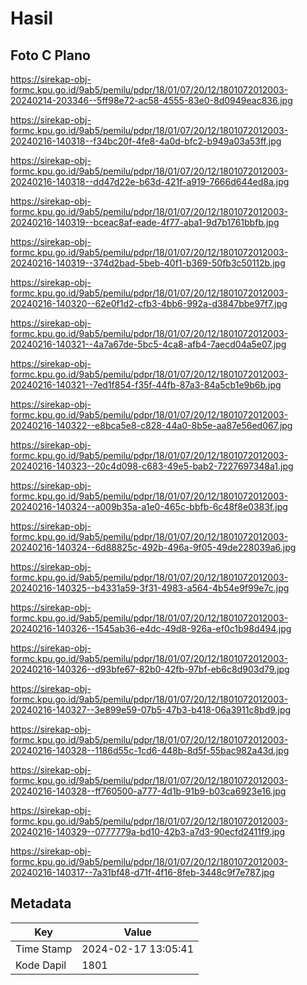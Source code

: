 # Hasil

## Foto C Plano

https://sirekap-obj-formc.kpu.go.id/9ab5/pemilu/pdpr/18/01/07/20/12/1801072012003-20240214-203346--5ff98e72-ac58-4555-83e0-8d0949eac836.jpg

https://sirekap-obj-formc.kpu.go.id/9ab5/pemilu/pdpr/18/01/07/20/12/1801072012003-20240216-140318--f34bc20f-4fe8-4a0d-bfc2-b949a03a53ff.jpg

https://sirekap-obj-formc.kpu.go.id/9ab5/pemilu/pdpr/18/01/07/20/12/1801072012003-20240216-140318--dd47d22e-b63d-421f-a919-7666d644ed8a.jpg

https://sirekap-obj-formc.kpu.go.id/9ab5/pemilu/pdpr/18/01/07/20/12/1801072012003-20240216-140319--bceac8af-eade-4f77-aba1-9d7b1761bbfb.jpg

https://sirekap-obj-formc.kpu.go.id/9ab5/pemilu/pdpr/18/01/07/20/12/1801072012003-20240216-140319--374d2bad-5beb-40f1-b369-50fb3c50112b.jpg

https://sirekap-obj-formc.kpu.go.id/9ab5/pemilu/pdpr/18/01/07/20/12/1801072012003-20240216-140320--62e0f1d2-cfb3-4bb6-992a-d3847bbe97f7.jpg

https://sirekap-obj-formc.kpu.go.id/9ab5/pemilu/pdpr/18/01/07/20/12/1801072012003-20240216-140321--4a7a67de-5bc5-4ca8-afb4-7aecd04a5e07.jpg

https://sirekap-obj-formc.kpu.go.id/9ab5/pemilu/pdpr/18/01/07/20/12/1801072012003-20240216-140321--7ed1f854-f35f-44fb-87a3-84a5cb1e9b6b.jpg

https://sirekap-obj-formc.kpu.go.id/9ab5/pemilu/pdpr/18/01/07/20/12/1801072012003-20240216-140322--e8bca5e8-c828-44a0-8b5e-aa87e56ed067.jpg

https://sirekap-obj-formc.kpu.go.id/9ab5/pemilu/pdpr/18/01/07/20/12/1801072012003-20240216-140323--20c4d098-c683-49e5-bab2-7227697348a1.jpg

https://sirekap-obj-formc.kpu.go.id/9ab5/pemilu/pdpr/18/01/07/20/12/1801072012003-20240216-140324--a009b35a-a1e0-465c-bbfb-6c48f8e0383f.jpg

https://sirekap-obj-formc.kpu.go.id/9ab5/pemilu/pdpr/18/01/07/20/12/1801072012003-20240216-140324--6d88825c-492b-496a-9f05-49de228039a6.jpg

https://sirekap-obj-formc.kpu.go.id/9ab5/pemilu/pdpr/18/01/07/20/12/1801072012003-20240216-140325--b4331a59-3f31-4983-a564-4b54e9f99e7c.jpg

https://sirekap-obj-formc.kpu.go.id/9ab5/pemilu/pdpr/18/01/07/20/12/1801072012003-20240216-140326--1545ab36-e4dc-49d8-926a-ef0c1b98d494.jpg

https://sirekap-obj-formc.kpu.go.id/9ab5/pemilu/pdpr/18/01/07/20/12/1801072012003-20240216-140326--d93bfe67-82b0-42fb-97bf-eb6c8d903d79.jpg

https://sirekap-obj-formc.kpu.go.id/9ab5/pemilu/pdpr/18/01/07/20/12/1801072012003-20240216-140327--3e899e59-07b5-47b3-b418-06a3911c8bd9.jpg

https://sirekap-obj-formc.kpu.go.id/9ab5/pemilu/pdpr/18/01/07/20/12/1801072012003-20240216-140328--1186d55c-1cd6-448b-8d5f-55bac982a43d.jpg

https://sirekap-obj-formc.kpu.go.id/9ab5/pemilu/pdpr/18/01/07/20/12/1801072012003-20240216-140328--ff760500-a777-4d1b-91b9-b03ca6923e16.jpg

https://sirekap-obj-formc.kpu.go.id/9ab5/pemilu/pdpr/18/01/07/20/12/1801072012003-20240216-140329--0777779a-bd10-42b3-a7d3-90ecfd2411f9.jpg

https://sirekap-obj-formc.kpu.go.id/9ab5/pemilu/pdpr/18/01/07/20/12/1801072012003-20240216-140317--7a31bf48-d71f-4f16-8feb-3448c9f7e787.jpg


## Metadata

| Key        | Value               |
| ---------- | ------------------- |
| Time Stamp | 2024-02-17 13:05:41 |
| Kode Dapil | 1801                |



